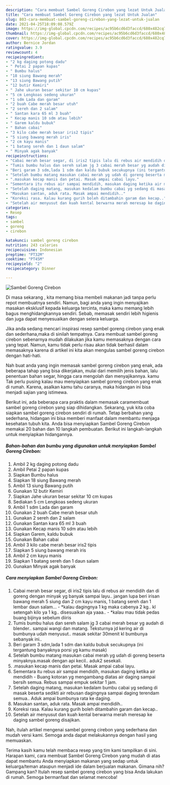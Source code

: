 ```yaml
---
description: "Cara membuat Sambel Goreng Cirebon yang lezat Untuk Jualan"
title: "Cara membuat Sambel Goreng Cirebon yang lezat Untuk Jualan"
slug: 803-cara-membuat-sambel-goreng-cirebon-yang-lezat-untuk-jualan
date: 2021-04-25T18:09:08.579Z
image: https://img-global.cpcdn.com/recipes/ac95b6cd6d3faccd/680x482cq70/sambel-goreng-cirebon-foto-resep-utama.jpg
thumbnail: https://img-global.cpcdn.com/recipes/ac95b6cd6d3faccd/680x482cq70/sambel-goreng-cirebon-foto-resep-utama.jpg
cover: https://img-global.cpcdn.com/recipes/ac95b6cd6d3faccd/680x482cq70/sambel-goreng-cirebon-foto-resep-utama.jpg
author: Bernice Jordan
ratingvalue: 3.9
reviewcount: 4
recipeingredient:
- "2 kg daging potong dadu"
- " Petai 2 papan kupas"
- " Bumbu halus"
- "18 siung Bawang merah"
- "13 siung Bawang putih"
- "12 butir Kemiri"
- " Jahe ukuran besar sekitar 10 cm kupas"
- "5 cm Lengkoas sedeng ukuran"
- "1 sdm Lada dan garam"
- "2 buah Cabe merah besar utuh"
- "2 sereh dan 2 salam"
- " Santan kara 65 ml 3 buah"
- " Kecap manis 10 sdm atau lebih"
- " Garem kaldu bubuk"
- " Bahan cabai"
- "3 kilo cabe merah besar iris2 tipis"
- "5 siung bawang merah iris"
- "2 cm kayu manis"
- "1 batang sereh dan 1 daun salam"
- " Minyak agak banyak"
recipeinstructions:
- "Cabai merah besar segar, di iris2 tipis lalu di rebus air mendidih dan di goreng dengan minyak yg banyak sampai layu.. jangan lupa beri irisan bawang merah 5 siung dan 2 cm kayu manis, 1 batang sereh dan 1 lembar daun salam...  *kalau dagingnya 1 kg maka cabenya 2 kg.. kl setengah kilo ya 1 kg.. disesuaikan aja yaaa.. *kalau mau tidak pedas buang bijinya sebelum diiris"
- "Tumis bumbu halus dan sereh salam jg 3 cabai merah besar yg audah di blender.. sampai wangi dan matang. Teksturnya jd kering air di bumbunya udah menyusut.. masak sekitar 30menit kl bumbunya sebanyak ini.."
- "Beri garam 3 sdm,lada 1 sdm dan kaldu bubuk secukupnya (ini tergantung banyaknya porsi yg kamu masak)"
- "Setelah bumbu matang masukan cabai merah yg udah di goreng beserta minyaknya.masak dengan api kecil.. aduk2 sesekali."
- ".masukan kecap manis dan petai. Masak ampai cabai layu."
- "Sementara itu rebus air sampai mendidih, masukan daging ketika air mendidih Buang kotoran yg mengambang diatas air daging sampai bersih semua. Rebus sampai empuk sekitar 1 jam."
- "Setelah daging matang, masukan kedalam bumbu cabai yg sedang di masak beserta sedikti air rebusan dagingnya sampai daging terendam semua.. Aduk ampai bumbunya rata ke daging."
- "Masukan santan, aduk rata. Masak ampai mendidih.."
- "Koreksi rasa. Kalau kurang gurih boleh ditambahin garam dan kecap.."
- "Setelah air menyusut dan kuah kental berwarna merah meresap ke daging sambel goreng disajikan."
categories:
- Resep
tags:
- sambel
- goreng
- cirebon

katakunci: sambel goreng cirebon 
nutrition: 243 calories
recipecuisine: Indonesian
preptime: "PT32M"
cooktime: "PT45M"
recipeyield: "2"
recipecategory: Dinner

---
```



![Sambel Goreng Cirebon](https://img-global.cpcdn.com/recipes/ac95b6cd6d3faccd/680x482cq70/sambel-goreng-cirebon-foto-resep-utama.jpg)

Di masa  sekarang , kita memang bisa membeli makanan jadi tanpa perlu repot membuatnya sendiri. Namun, bagi anda yang ingin menyajikan masakan eksklusif kepada keluarga tercinta, maka kamu memang lebih bagus menghidangkannya sendiri. Sebab, memasak sendiri lebih higienis dan juga dapat menyesuaikan dengan selera keluarga.

Jika anda sedang mencari inspirasi resep sambel goreng cirebon yang enak dan sederhana,maka di sinilah tempatnya. Cara membuat sambel goreng cirebon  sebenarnya mudah dilakukan jika kamu memasaknya dengan cara yang tepat. Namun, kamu tidak perlu risau akan tidak berhasil dalam memasaknya 
karena di artikel ini kita akan mengulas sambel goreng cirebon dengan hati-hati.  



Nah buat anda yang ingin memasak sambel goreng cirebon yang enak, ada beberapa tahap yang bisa dikerjakan, mulai dari memilih jenis bahan, lalu penentuan bahan segar, hingga cara mengolah dan menyajikannya. kamu Tak perlu pusing kalau mau menyiapkan sambel goreng cirebon yang enak di rumah. Karena, asalkan kamu  tahu caranya, maka hidangan ini bisa menjadi sajian yang istimewa.

Berikut ini, ada beberapa cara praktis  dalam memasak caramembuat sambel goreng cirebon yang siap dihidangkan. Sekarang, yuk kita coba siapkan sambel goreng cirebon sendiri di rumah. Tetap berbahan yang sederhana, hidangan ini bisa memberi manfaat dalam membantu menjaga kesehatan tubuh kita. Anda bisa menyiapkan Sambel Goreng Cirebon memakai 20 bahan dan 10 langkah pembuatan. Berikut ini langkah-langkah untuk menyiapkan hidangannya.

<!--inarticleads1-->

##### Bahan-bahan dan bumbu yang digunakan untuk menyiapkan Sambel Goreng Cirebon:

1. Ambil 2 kg daging potong dadu
1. Ambil  Petai 2 papan kupas
1. Siapkan  Bumbu halus
1. Siapkan 18 siung Bawang merah
1. Ambil 13 siung Bawang putih
1. Gunakan 12 butir Kemiri
1. Siapkan  Jahe ukuran besar sekitar 10 cm kupas
1. Sediakan 5 cm Lengkoas sedeng ukuran
1. Ambil 1 sdm Lada dan garam
1. Gunakan 2 buah Cabe merah besar utuh
1. Gunakan 2 sereh dan 2 salam
1. Gunakan  Santan kara 65 ml 3 buah
1. Gunakan  Kecap manis 10 sdm atau lebih
1. Siapkan  Garem, kaldu bubuk
1. Gunakan  Bahan cabai
1. Ambil 3 kilo cabe merah besar iris2 tipis
1. Siapkan 5 siung bawang merah iris
1. Ambil 2 cm kayu manis
1. Siapkan 1 batang sereh dan 1 daun salam
1. Gunakan  Minyak agak banyak




<!--inarticleads2-->

##### Cara menyiapkan Sambel Goreng Cirebon:

1. Cabai merah besar segar, di iris2 tipis lalu di rebus air mendidih dan di goreng dengan minyak yg banyak sampai layu.. jangan lupa beri irisan bawang merah 5 siung dan 2 cm kayu manis, 1 batang sereh dan 1 lembar daun salam...  - *kalau dagingnya 1 kg maka cabenya 2 kg.. kl setengah kilo ya 1 kg.. disesuaikan aja yaaa.. - *kalau mau tidak pedas buang bijinya sebelum diiris
1. Tumis bumbu halus dan sereh salam jg 3 cabai merah besar yg audah di blender.. sampai wangi dan matang. Teksturnya jd kering air di bumbunya udah menyusut.. masak sekitar 30menit kl bumbunya sebanyak ini..
1. Beri garam 3 sdm,lada 1 sdm dan kaldu bubuk secukupnya (ini tergantung banyaknya porsi yg kamu masak)
1. Setelah bumbu matang masukan cabai merah yg udah di goreng beserta minyaknya.masak dengan api kecil.. aduk2 sesekali.
1. .masukan kecap manis dan petai. Masak ampai cabai layu.
1. Sementara itu rebus air sampai mendidih, masukan daging ketika air mendidih - Buang kotoran yg mengambang diatas air daging sampai bersih semua. Rebus sampai empuk sekitar 1 jam.
1. Setelah daging matang, masukan kedalam bumbu cabai yg sedang di masak beserta sedikti air rebusan dagingnya sampai daging terendam semua.. Aduk ampai bumbunya rata ke daging.
1. Masukan santan, aduk rata. Masak ampai mendidih..
1. Koreksi rasa. Kalau kurang gurih boleh ditambahin garam dan kecap..
1. Setelah air menyusut dan kuah kental berwarna merah meresap ke daging sambel goreng disajikan.




Nah, itulah artikel mengenai  sambel goreng cirebon  yang sederhana dan mudah versi kami. Semoga anda dapat melakukannya dengan hasil yang memuaskan. 

Terima kasih kamu telah membaca resep yang tim kami tampilkan di sini. Harapan kami, cara membuat  Sambel Goreng Cirebon yang mudah di atas dapat membantu Anda menyiapkan makanan yang sedap untuk keluarga/teman ataupun menjadi ide dalam berjualan makanan. Gimana nih? Gampang kan? Itulah resep sambel goreng cirebon yang bisa Anda lakukan di rumah. Semoga bermanfaat dan selamat mencoba!

